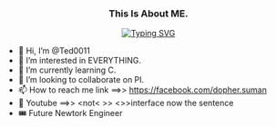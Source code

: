 <p align="center">
  <h3 align="center">This Is About ME.</h3>
</p>
<p align="center">
<a href="https://git.io/typing-svg"><img src="https://readme-typing-svg.demolab.com?font=Exo+2&weight=900&size=30&letterSpacing=3&pause=1000&color=4CF74D&background=FFFFFE00&center=true&vCenter=true&width=443&height=55&lines=Cloud+Architech;Computer+System+Engineer;Network+Administrator;Infrastructure+Engineer;I+am+all+this." alt="Typing SVG" /></a>
</p>

- 👋 Hi, I’m @Ted0011
- 👀 I’m interested in EVERYTHING.
- 🌱 I’m currently learning C.
- 💞️ I’m looking to collaborate on PI.
- 📫 How to reach me link ==>> <https://facebook.com/dopher.suman>
- 🚪 Youtube ==>> <not< >> <<interested>>>interface<pull><list> now the sentence
- 🎟 Future Newtork Engineer



